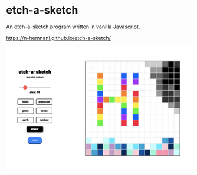 # etch-a-sketch
An etch-a-sketch program written in vanilla Javascript.

https://n-hemnani.github.io/etch-a-sketch/

![Screenshot](screenshots/screenshot.png)
